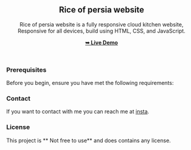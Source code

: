 <div align="center">

  <h2 align="center">Rice of persia website</h2>

Rice of persia website is a fully responsive cloud kitchen website, <br />Responsive for all devices, build using HTML, CSS, and JavaScript.

<a href=""><strong>➥ Live Demo</strong></a>

</div>

<br />

### Prerequisites

Before you begin, ensure you have met the following requirements:

### Contact

If you want to contact with me you can reach me at [insta]().

### License

This project is ** Not free to use** and does contains any license.
